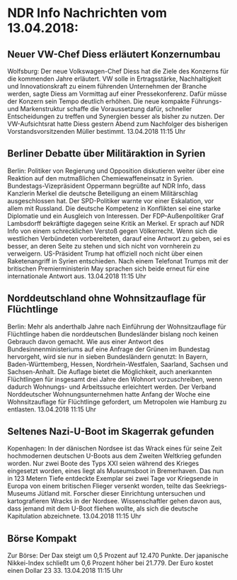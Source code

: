 # NDR Info Nachrichten vom 13.04.2018:


## Neuer VW-Chef Diess erläutert Konzernumbau
Wolfsburg: Der neue Volkswagen-Chef Diess hat die Ziele des Konzerns für die kommenden Jahre erläutert. VW solle in Ertragsstärke, Nachhaltigkeit und Innovationskraft zu einem führenden Unternehmen der Branche werden, sagte Diess am Vormittag auf einer Pressekonferenz. Dafür müsse der Konzern sein Tempo deutlich erhöhen. Die neue kompakte Führungs- und Markenstruktur schaffe die Voraussetzung dafür, schneller Entscheidungen zu treffen und Synergien besser als bisher zu nutzen. Der VW-Aufsichtsrat hatte Diess gestern Abend zum Nachfolger des bisherigen Vorstandsvorsitzenden Müller bestimmt. 13.04.2018 11:15 Uhr 

## Berliner Debatte über Militäraktion in Syrien
Berlin: Politiker von Regierung und Opposition diskutieren weiter über eine Reaktion auf den mutmaßlichen Chemiewaffeneinsatz in Syrien. Bundestags-Vizepräsident Oppermann begrüßte auf NDR Info, dass Kanzlerin Merkel die deutsche Beteiligung an einem Militärschlag ausgeschlossen hat. Der SPD-Politiker warnte vor einer Eskalation, vor allem mit Russland. Die deutsche Kompetenz in Konflikten sei eine starke Diplomatie und ein Ausgleich von Interessen. Der FDP-Außenpolitiker Graf Lambsdorff bekräftigte dagegen seine Kritik an Merkel. Er sprach auf NDR Info von einem schrecklichen Verstoß gegen Völkerrecht. Wenn sich die westlichen Verbündeten vorbereiteten, darauf eine Antwort zu geben, sei es besser, an deren Seite zu stehen und sich nicht von vornherein zu verweigern. US-Präsident Trump hat offiziell noch nicht über einen Raketenangriff in Syrien entschieden. Nach einem Telefonat Trumps mit der britischen Premierministerin May sprachen sich beide erneut für eine internationale Antwort aus. 13.04.2018 11:15 Uhr 

## Norddeutschland ohne Wohnsitzauflage für Flüchtlinge
Berlin: Mehr als anderthalb Jahre nach Einführung der Wohnsitzauflage für Flüchtlinge haben die norddeutschen Bundesländer bislang noch keinen Gebrauch davon gemacht. Wie aus einer Antwort des Bundesinnenministeriums auf eine Anfrage der Grünen im Bundestag hervorgeht, wird sie nur in sieben Bundesländern genutzt: In Bayern, Baden-Württemberg, Hessen, Nordrhein-Westfalen, Saarland, Sachsen und Sachsen-Anhalt. Die Auflage bietet die Möglichkeit, auch anerkannten Flüchtlingen für insgesamt drei Jahre den Wohnort vorzuschreiben, wenn dadurch Wohnungs- und Arbeitssuche erleichtert werden. Der Verband Norddeutscher Wohnungsunternehmen hatte Anfang der Woche eine Wohnsitzauflage für Flüchtlinge gefordert, um Metropolen wie Hamburg zu entlasten. 13.04.2018 11:15 Uhr 

## Seltenes Nazi-U-Boot im Skagerrak gefunden
Kopenhagen: In der dänischen Nordsee ist das Wrack eines für seine Zeit hochmodernen deutschen U-Boots aus dem Zweiten Weltkrieg gefunden worden. Nur zwei Boote des Typs XXI seien während des Krieges eingesetzt worden, eines liegt als Museumsboot in Bremerhaven. Das nun in 123 Metern Tiefe entdeckte Exemplar sei zwei Tage vor Kriegsende in Europa von einem britischen Flieger versenkt worden, teilte das Seekriegs-Museums Jütland mit. Forscher dieser Einrichtung untersuchen und kartografieren Wracks in der Nordsee. Wissenschaftler gehen davon aus, dass jemand mit dem U-Boot fliehen wollte, als sich die deutsche Kapitulation abzeichnete. 13.04.2018 11:15 Uhr 

## Börse Kompakt
Zur Börse: Der Dax steigt um 0,5 Prozent auf 12.470 Punkte. Der japanische Nikkei-Index schließt um 0,6 Prozent höher bei 21.779. Der Euro kostet einen Dollar 23 33. 13.04.2018 11:15 Uhr 
